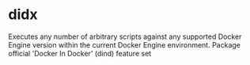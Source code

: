 # didx
Executes any number of arbitrary scripts against any supported Docker Engine version within the current Docker Engine environment.     Package official 'Docker In Docker' (dind) feature set 
